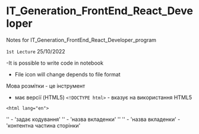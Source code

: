 # IT_Generation_FrontEnd_React_Developer
Notes for IT_Generation_FrontEnd_React_Developer_program 

`1st Lecture` 25/10/2022

-It is possible to write code in notebook 
- File icon will change depends to file format

Мова розмітки - це інструмент
- має версії (HTML5)
`<!DOCTYPE html>` - вказує на використання HTML5

`<html lang="en">` 
<head>
    '<meta charset="UTF-8">' - 'задає кодування' 
   '<meta http-equiv="X-UA-Compatible" content="IE=edge">' - 'назва вкладенки' 
    '<meta name="viewport" content="width=device-width, initial-scale=1.0">'
    '<title>Document</title>' - 'назва вкладенки' 
</head>
<body> - 'контентна частина сторінки'
</body>
</html>






